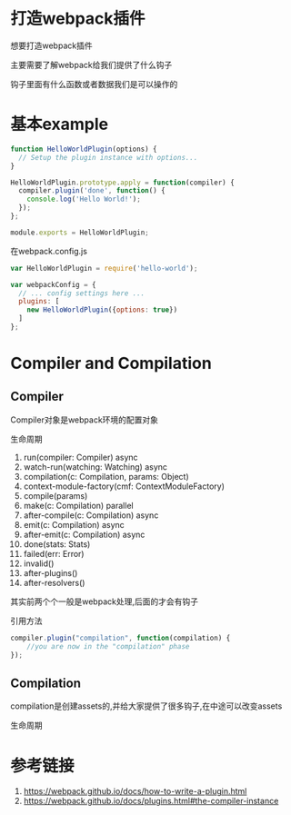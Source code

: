 # 打造webpack插件

想要打造webpack插件

主要需要了解webpack给我们提供了什么钩子

钩子里面有什么函数或者数据我们是可以操作的

# 基本example

```javascript
function HelloWorldPlugin(options) {
  // Setup the plugin instance with options...
}

HelloWorldPlugin.prototype.apply = function(compiler) {
  compiler.plugin('done', function() {
    console.log('Hello World!'); 
  });
};

module.exports = HelloWorldPlugin;
```

在webpack.config.js

```javascript
var HelloWorldPlugin = require('hello-world');

var webpackConfig = {
  // ... config settings here ...
  plugins: [
    new HelloWorldPlugin({options: true})
  ]
};
```


# Compiler and Compilation

## Compiler

Compiler对象是webpack环境的配置对象

生命周期

1. run(compiler: Compiler) async
2. watch-run(watching: Watching) async
3. compilation(c: Compilation, params: Object)
4. context-module-factory(cmf: ContextModuleFactory)
5. compile(params)
6. make(c: Compilation) parallel
7. after-compile(c: Compilation) async
8. emit(c: Compilation) async
9. after-emit(c: Compilation) async
10. done(stats: Stats)
11. failed(err: Error)
12. invalid()
13. after-plugins()
14. after-resolvers()

其实前两个个一般是webpack处理,后面的才会有钩子

引用方法

```javascript
compiler.plugin("compilation", function(compilation) {
    //you are now in the "compilation" phase
});
```

## Compilation

compilation是创建assets的,并给大家提供了很多钩子,在中途可以改变assets

生命周期

# 参考链接

1. https://webpack.github.io/docs/how-to-write-a-plugin.html
2. https://webpack.github.io/docs/plugins.html#the-compiler-instance
